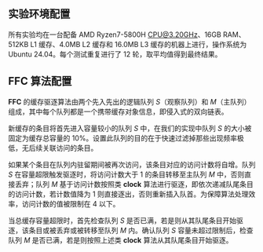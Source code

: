 ## 实验环境配置

所有实验均在一台配备 AMD Ryzen7-5800H CPU@3.20GHz、16GB RAM、512KB L1 缓存、4.0MB L2 缓存和 16.0MB L3 缓存的机器上进行，操作系统为 Ubuntu 24.04。每个测试重复进行了 12 轮，取平均值得到最终结果。

## FFC 算法配置

**FFC** 的缓存驱逐算法由两个先入先出的逻辑队列 $S$（观察队列）和 $M$（主队列）组成，其中每个队列都是一个携带缓存对象信息，即侵入式的双向链表。

新缓存的条目将首先进入容量较小的队列 $S$ 中，在我们的实现中队列 $S$ 的大小被固定为缓存总容量的 $10\%$。设置此队列的目的在于快速过滤掉那些出现频率极低，无后续关联访问的条目。

如果某个条目在队列内驻留期间被再次访问，该条目对应的访问计数将自增。队列 $S$ 在容量超限触发驱逐时，将访问计数大于 $1$ 的条目转移至主队列 $M$ 中，否则直接丢弃；队列 $M$ 基于访问计数按照类 **clock** 算法进行驱逐，即依次递减队尾条目的访问计数，若计数值降为 $1$ 则直接逐出，否则重新插入队首。为保障算法处理效率，访问计数的值被限制在 $4$ 以下。

当总缓存容量超限时，首先检查队列 $S$ 是否已满，若是则从其队尾条目开始驱逐，该条目或被丢弃或被转移至队列 $M$ 内。确认队列 $S$ 容量未超过限制后，检查队列 $M$ 是否已满，若是则按照上述类 **clock** 算法从其队尾条目开始驱逐。